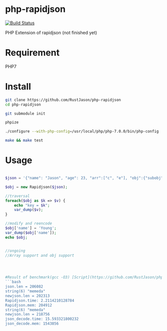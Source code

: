 # php-rapidjson

[![Build Status](https://travis-ci.org/RustJason/php-rapidjson.png?branch=master)](https://travis-ci.org/RustJason/php-rapidjson)

PHP Extension of rapidjson (not finished yet)

# Requirement

 PHP7

# Install

```sh
git clone https://github.com/RustJason/php-rapidjson
cd php-rapidjson

git submodule init

phpize

./configure --with-php-config=/usr/local/php/php-7.0.0/bin/php-config

make && make test

```

# Usage

```php

$json = '{"name": "Jason", "age": 23, "arr":["c", "e"], "obj":{"subobj"}}';

$obj = new Rapidjson($json);

//traversal
foreach($obj as $k => $v) {
	echo "key = $k";
	var_dump($v);
}

//modify and reencode
$obj['name'] = 'Young';
var_dump($obj['name']);
echo $obj;


//ongoing 
//Array support and obj support




#Result of benchmark(gcc -O3) [Script](https://github.com/RustJason/php-rapidjson/blob/master/benchmark.php):
```bash
json.len = 206082
string(6) "memeda"
newjson.len = 202313
Rapidjson.time: 2.2114210128784
Rapidjson.mem: 204912
string(6) "memeda"
newjson.len = 218756
json_decode.time: 15.593321800232
json_decode.mem: 1543856
```


